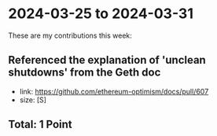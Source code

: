 # 2024-03-25 to 2024-03-31

These are my contributions this week:

## Referenced the explanation of 'unclean shutdowns' from the Geth doc 

- link: https://github.com/ethereum-optimism/docs/pull/607
- size: [S]

## Total: 1 Point